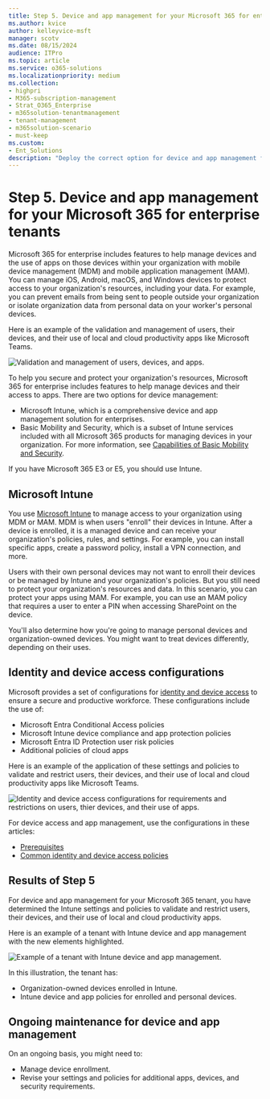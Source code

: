 ```yaml
---
title: Step 5. Device and app management for your Microsoft 365 for enterprise tenants
ms.author: kvice
author: kelleyvice-msft
manager: scotv
ms.date: 08/15/2024
audience: ITPro
ms.topic: article
ms.service: o365-solutions
ms.localizationpriority: medium
ms.collection: 
- highpri
- M365-subscription-management
- Strat_O365_Enterprise
- m365solution-tenantmanagement
- tenant-management
- m365solution-scenario
- must-keep
ms.custom:
- Ent_Solutions
description: "Deploy the correct option for device and app management for your Microsoft 365 tenants."
---
```


# Step 5. Device and app management for your Microsoft 365 for enterprise tenants

Microsoft 365 for enterprise includes features to help manage devices and the use of apps on those devices within your organization with mobile device management (MDM) and mobile application management (MAM). You can manage iOS, Android, macOS, and Windows devices to protect access to your organization's resources, including your data. For example, you can prevent emails from being sent to people outside your organization or isolate organization data from personal data on your worker's personal devices.

Here is an example of the validation and management of users, their devices, and their use of local and cloud productivity apps like Microsoft Teams.

![Validation and management of users, devices, and apps.](../media/tenant-management-overview/tenant-management-device-app-mgmt.png)

To help you secure and protect your organization's resources, Microsoft 365 for enterprise includes features to help manage devices and their access to apps. There are two options for device management:

- Microsoft Intune, which is a comprehensive device and app management solution for enterprises.
- Basic Mobility and Security, which is a subset of Intune services included with all Microsoft 365 products for managing devices in your organization. For more information, see [Capabilities of Basic Mobility and Security](../admin/basic-mobility-security/capabilities.md).

If you have Microsoft 365 E3 or E5, you should use Intune.

## Microsoft Intune

You use [Microsoft Intune](/mem/intune/fundamentals/planning-guide) to manage access to your organization using MDM or MAM. MDM is when users "enroll" their devices in Intune. After a device is enrolled, it is a managed device and can receive your organization's  policies, rules, and settings. For example, you can install specific apps, create a password policy, install a VPN connection, and more.

Users with their own personal devices may not want to enroll their devices or be managed by Intune and your organization's policies. But you still need to protect your organization's resources and data. In this scenario, you can protect your apps using MAM. For example, you can use an MAM policy that requires a user to enter a PIN when accessing SharePoint on the device.

You'll also determine how you're going to manage personal devices and organization-owned devices. You might want to treat devices differently, depending on their uses.

## Identity and device access configurations

Microsoft provides a set of configurations for [identity and device access](../security/office-365-security/zero-trust-identity-device-access-policies-overview.md) to ensure a secure and productive workforce. These configurations include the use of:

- Microsoft Entra Conditional Access policies
- Microsoft Intune device compliance and app protection policies
- Microsoft Entra ID Protection user risk policies
- Additional policies of cloud apps

Here is an example of the application of these settings and policies to validate and restrict users, their devices, and their use of local and cloud productivity apps like Microsoft Teams.

![Identity and device access configurations for requirements and restrictions on users, thier devices, and their use of apps.](../media/tenant-management-overview/tenant-management-device-app-mgmt-golden-config.png)

For device access and app management, use the configurations in these articles:

- [Prerequisites](../security/office-365-security/zero-trust-identity-device-access-policies-prereq.md)
- [Common identity and device access policies](../security/office-365-security/zero-trust-identity-device-access-policies-common.md)

## Results of Step 5

For device and app management for your Microsoft 365 tenant, you have determined the Intune settings and policies to validate and restrict users, their devices, and their use of local and cloud productivity apps.

Here is an example of a tenant with Intune device and app management with the new elements highlighted.

![Example of a tenant with Intune device and app management.](../media/tenant-management-overview/tenant-management-tenant-build-step5.png)

In this illustration, the tenant has:

- Organization-owned devices enrolled in Intune.
- Intune device and app policies for enrolled and personal devices.

## Ongoing maintenance for device and app management

On an ongoing basis, you might need to:

- Manage device enrollment.
- Revise your settings and policies for additional apps, devices, and security requirements.
